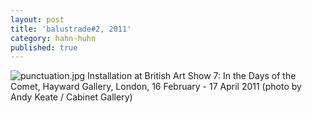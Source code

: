 ```yaml
---
layout: post
title: 'balustrade#2, 2011'
category: hahn-huhn
published: true
---
```


![punctuation.jpg]({{site.baseurl}}/assets/img/2016_Postscript_III_V_Berlin_01.jpg)
Installation at British Art Show 7: In the Days of the Comet, Hayward Gallery, London, 16 February - 17 April 2011 (photo by Andy Keate / Cabinet Gallery)
